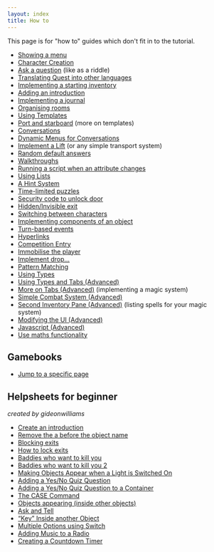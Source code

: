 ```yaml
---
layout: index
title: How to
---
```


This page is for "how to" guides which don't fit in to the tutorial.

-   [Showing a menu](showing_a_menu.html)
-   [Character Creation](character_creation.html)
-   [Ask a question](ask_a_question.html) (like as a riddle)
-   [Translating Quest into other languages](translating_quest.html)
-   [Implementing a starting inventory](starting_inventory.html)
-   [Adding an introduction](adding_introduction_text.html)
-   [Implementing a journal](journal.html)
-   [Organising rooms](organise_rooms.html)
-   [Using Templates](using_templates.html)
-   [Port and starboard](port_and_starboard.html) (more on templates)
-   [Conversations](conversations.html)
-   [Dynamic Menus for Conversations](dynamic_menus_for_conversations.html)
-   [Implement a Lift](implement_a_lift.html) (or any simple transport system)
-   [Random default answers](random_default_answers.html)
-   [Walkthroughs](walkthroughs.html)
-   [Running a script when an attribute changes](running_a_script_when_an_attribute_changes.html)
-   [Using Lists](using_lists.html)
-   [A Hint System](a_hint_system.html)
-   [Time-limited puzzles](timelimitedpuzzles.html)
-   [Security code to unlock door](unlockdoor.html)
-   [Hidden/Invisible exit](hiddenexit.html)
-   [Switching between characters](changing_characters.html)
-   [Implementing components of an object](implementing_components_of_an_object.html)
-   [Turn-based events](turn_based_events.html)
-   [Hyperlinks](hyperlinks.html)
-   [Competition Entry](competition_entry.html)
-   [Immobilise the player](immobilise_the_player.html)
-   [Implement drop...](implement_drop....html)
-   [Pattern Matching](pattern_matching.html)
-   [Using Types](using_types.html)
-   [Using Types and Tabs (Advanced)](using_types_and_tabs__advanced_.html)
-   [More on Tabs (Advanced)](more_on_tabs__advanced_.html) (implementing a magic system)
-   [Simple Combat System (Advanced)](simple_combat_system__advanced_.html)
-   [Second Inventory Pane (Advanced)](second_inventory_pane__advanced_.html) (listing spells for your magic system)
-   [Modifying the UI (Advanced)](modifying_the_ui__advanced_.html)
-   [Javascript (Advanced)](javascript.html)
-   [Use maths functionality](use_maths_functionality.html)

Gamebooks
---------

-   [Jump to a specific page](pagepreview.html)

Helpsheets for beginner
-----------------------

*created by gideonwilliams*

-   [Create an introduction](hs_introduction.html)
-   [Remove the a before the object name](hs_removea.html)
-   [Blocking exits](hs_blockingexit.html)
-   [How to lock exits](hs_lockedexits.html)
-   [Baddies who want to kill you](hs_baddy1.html)
-   [Baddies who want to kill you 2](hs_baddy2.html)
-   [Making Objects Appear when a Light is Switched On](hs_objectsappear.html)
-   [Adding a Yes/No Quiz Question](hs_addingquestion1.html)
-   [Adding a Yes/No Quiz Question to a Container](hs_addingquestion2.html)
-   [The CASE Command](hs_case.html)
-   [Objects appearing (inside other objects)](hs_appearingobjects.html)
-   [Ask and Tell](hs_asktell.html)
-   [“Key” Inside another Object](hs_keyinside.html)
-   [Multiple Options using Switch](hs_multiple.html)
-   [Adding Music to a Radio](hs_radio.html)
-   [Creating a Countdown Timer](hs_countdown.html)

